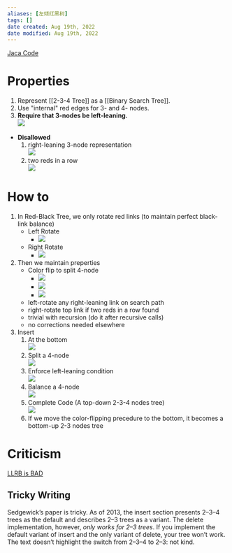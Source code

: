 ```yaml
---
aliases: [左倾红黑树]
tags: []
date created: Aug 19th, 2022
date modified: Aug 19th, 2022
---
```

[Jaca Code](https://algs4.cs.princeton.edu/33balanced/RedBlackBST.java.html)
# Properties
1. Represent [[2-3-4 Tree]] as a [[Binary Search Tree]].
2. Use "internal" red edges for 3- and 4- nodes.
3. **Require that 3-nodes be left-leaning.**  
![](https://s2.loli.net/2022/03/04/SMK1gojCGIHEF3w.png)
- **Disallowed**
	1. right-leaning 3-node representation  
		![](https://s2.loli.net/2022/03/04/6P7ZHlJM21XSRUv.png)
	2. two reds in a row  
	![](https://s2.loli.net/2022/03/04/SeYwWquv2XTVs1k.png)

# How to
1. In Red-Black Tree, we only rotate red links (to maintain perfect black-link balance)
	- Left Rotate 
		- ![](https://s2.loli.net/2022/03/12/aQPBSC9iKdZA2yW.png)
	- Right Rotate
		- ![](https://s2.loli.net/2022/03/12/pWPHhsA2cFSYkXn.png)
2. Then we maintain preperties
	- Color flip to split 4-node
		- ![](https://s2.loli.net/2022/03/12/LD1sugjIW65QhGm.png)
		- ![](https://s2.loli.net/2022/03/12/tb4AMlZeNJ8QkRI.png)
		- ![](https://s2.loli.net/2022/03/12/ip1lU2xfDZkXcwz.png)
	- left-rotate any right-leaning link on search path
	- right-rotate top link if two reds in a row found
	- trivial with recursion (do it after recursive calls)
	- no corrections needed elsewhere
3. Insert
	1. At the bottom  
		![](https://s2.loli.net/2022/03/12/AZkF6uBQ79rfVwd.png)
	2. Split a 4-node  
		![](https://s2.loli.net/2022/03/12/Q79AHyJeEWGKODN.png)
	3. Enforce left-leaning condition  
		![](https://s2.loli.net/2022/03/12/O8MemyKpVvP1BF4.png)
	4. Balance a 4-node  
		![](https://s2.loli.net/2022/03/12/hdn5v9HJpxOZ42u.png)
	5. Complete Code (A top-down 2-3-4 nodes tree)  
		![](https://s2.loli.net/2022/03/12/ZKJHCXQ2ENF1ez8.png)
	6. If we move the color-flipping precedure to the bottom, it becomes a bottom-up 2-3 nodes tree

# Criticism
[LLRB is BAD](https://www.read.seas.harvard.edu/~kohler/notes/llrb.html)
## Tricky Writing
Sedgewick’s paper is tricky. As of 2013, the insert section presents 2–3–4 trees as the default and describes 2–3 trees as a variant. The delete implementation, however, _only works for 2–3 trees_. If you implement the default variant of insert and the only variant of delete, your tree won’t work. The text doesn’t highlight the switch from 2–3–4 to 2–3: not kind.